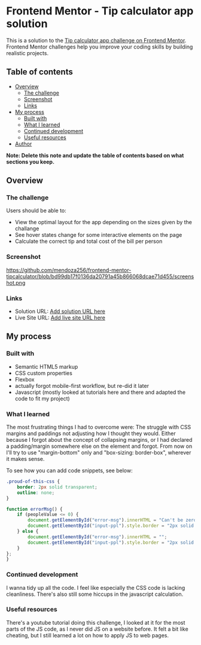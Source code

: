 # Frontend Mentor - Tip calculator app solution

This is a solution to the [Tip calculator app challenge on Frontend Mentor](https://www.frontendmentor.io/challenges/tip-calculator-app-ugJNGbJUX). Frontend Mentor challenges help you improve your coding skills by building realistic projects.

## Table of contents

- [Overview](#overview)
  - [The challenge](#the-challenge)
  - [Screenshot](#screenshot)
  - [Links](#links)
- [My process](#my-process)
  - [Built with](#built-with)
  - [What I learned](#what-i-learned)
  - [Continued development](#continued-development)
  - [Useful resources](#useful-resources)
- [Author](#author)

**Note: Delete this note and update the table of contents based on what sections you keep.**

## Overview

### The challenge

Users should be able to:

- View the optimal layout for the app depending on the sizes given by the challange
- See hover states change for some interactive elements on the page
- Calculate the correct tip and total cost of the bill per person

### Screenshot

https://github.com/mendoza256/frontend-mentor-tipcalculator/blob/bd99db17f0136da20791a45b866068dcae71d455/screenshot.png


### Links

- Solution URL: [Add solution URL here](https://github.com/mendoza256/frontend-mentor-tipcalculator)
- Live Site URL: [Add live site URL here](https://mendoza256.github.io/frontend-mentor-tipcalculator/)

## My process

### Built with

- Semantic HTML5 markup
- CSS custom properties
- Flexbox
- actually forgot mobile-first workflow, but re-did it later
- Javascript (mostly looked at tutorials here and there and adapted the code to fit my project)

### What I learned

The most frustrating things I had to overcome were: The struggle with CSS margins and paddings not adjusting how I thought they would. Either because I forgot about the concept of collapsing margins, or I had declared a padding/margin somewhere else on the element and forgot. From now on I'll try to use "margin-bottom" only and "box-sizing: border-box", wherever it makes sense.

To see how you can add code snippets, see below:

```css
.proud-of-this-css {
    border: 2px solid transparent;
    outline: none;
}
```
```js
function errorMsg() {
    if (peopleValue <= 0) {
        document.getElementById("error-msg").innerHTML = "Can't be zero";
        document.getElementById("input-ppl").style.border = "2px solid indianred";
    } else {
        document.getElementById("error-msg").innerHTML = "";
        document.getElementById("input-ppl").style.border = "2px solid transparent";
    }
};
}
```

### Continued development

I wanna tidy up all the code. I feel like especially the CSS code is lacking cleanliness.
There's also still some hiccups in the javascript calculation.

### Useful resources

There's a youtube tutorial doing this challenge, I looked at it for the most parts of the JS code, as I never did JS on a website before. It felt a bit like cheating, but I still learned a lot on how to apply JS to web pages.



